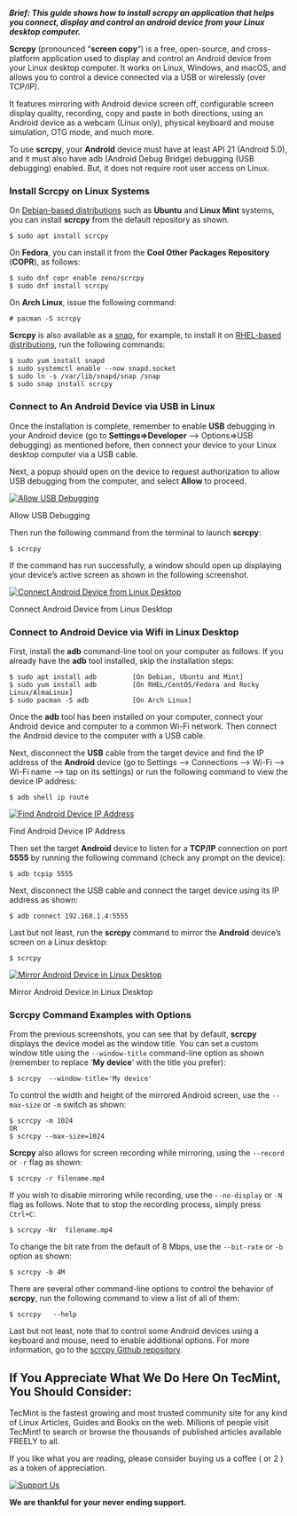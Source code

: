 _**Brief: This guide shows how to install scrcpy an application that helps you connect, display and control an android device from your Linux desktop computer.**_

**Scrcpy** (pronounced “**screen copy**“) is a free, open-source, and cross-platform application used to display and control an Android device from your Linux desktop computer. It works on Linux, Windows, and macOS, and allows you to control a device connected via a USB or wirelessly (over TCP/IP).

It features mirroring with Android device screen off, configurable screen display quality, recording, copy and paste in both directions, using an Android device as a webcam (Linux only), physical keyboard and mouse simulation, OTG mode, and much more.

To use **scrcpy**, your **Android** device must have at least API 21 (Android 5.0), and it must also have adb (Android Debug Bridge) debugging (USB debugging) enabled. But, it does not require root user access on Linux.

### Install Scrcpy on Linux Systems

On [Debian-based distributions](https://www.tecmint.com/debian-based-linux-distributions/ "Best Debian-based Linux Distributions") such as **Ubuntu** and **Linux Mint** systems, you can install **scrcpy** from the default repository as shown.

```
$ sudo apt install scrcpy

```

On **Fedora**, you can install it from the **Cool Other Packages Repository** (**COPR**), as follows:

```
$ sudo dnf copr enable zeno/scrcpy
$ sudo dnf install scrcpy

```

On **Arch Linux**, issue the following command:

```
# pacman -S scrcpy

```

**Scrcpy** is also available as a [snap](https://www.tecmint.com/install-snap-in-linux/ "A Beginners Guide to Snaps in Linux"), for example, to install it on [RHEL-based distributions](https://www.tecmint.com/redhat-based-linux-distributions/ "Best RedHat-based Linux Distributions"), run the following commands:

```
$ sudo yum install snapd
$ sudo systemctl enable --now snapd.socket
$ sudo ln -s /var/lib/snapd/snap /snap
$ sudo snap install scrcpy

```

### Connect to An Android Device via USB in Linux

Once the installation is complete, remember to enable **USB** debugging in your Android device (go to **Settings=>Developer** –> Options=>USB debugging) as mentioned before, then connect your device to your Linux desktop computer via a USB cable.

Next, a popup should open on the device to request authorization to allow USB debugging from the computer, and select **Allow** to proceed.

[![Allow USB Debugging](https://www.tecmint.com/wp-content/uploads/2023/01/Allow-USB-Debugging.jpg)](https://www.tecmint.com/wp-content/uploads/2023/01/Allow-USB-Debugging.jpg)

Allow USB Debugging

Then run the following command from the terminal to launch **scrcpy**:

```
$ scrcpy

```

If the command has run successfully, a window should open up displaying your device’s active screen as shown in the following screenshot.

[![Connect Android Device from Linux Desktop](https://www.tecmint.com/wp-content/uploads/2023/01/Connect-Android-Device-from-Linux-Desktop.jpg)](https://www.tecmint.com/wp-content/uploads/2023/01/Connect-Android-Device-from-Linux-Desktop.jpg)

Connect Android Device from Linux Desktop

### Connect to Android Device via Wifi in Linux Desktop

First, install the **adb** command-line tool on your computer as follows. If you already have the **adb** tool installed, skip the installation steps:

```
$ sudo apt install adb         [On Debian, Ubuntu and Mint]
$ sudo yum install adb         [On RHEL/CentOS/Fedora and Rocky Linux/AlmaLinux]
$ sudo pacman -S adb           [On Arch Linux]

```

Once the **adb** tool has been installed on your computer, connect your Android device and computer to a common Wi-Fi network. Then connect the Android device to the computer with a USB cable.

Next, disconnect the **USB** cable from the target device and find the IP address of the **Android** device (go to Settings –> Connections –> Wi-Fi –> Wi-Fi name –> tap on its settings) or run the following command to view the device IP address:

```
$ adb shell ip route

```

[![Find Android Device IP Address](https://www.tecmint.com/wp-content/uploads/2023/01/Find-Android-Device-IP-Address.png)](https://www.tecmint.com/wp-content/uploads/2023/01/Find-Android-Device-IP-Address.png)

Find Android Device IP Address

Then set the target **Android** device to listen for a **TCP/IP** connection on port **5555** by running the following command (check any prompt on the device):

```
$ adb tcpip 5555

```

Next, disconnect the USB cable and connect the target device using its IP address as shown:

```
$ adb connect 192.168.1.4:5555

```

Last but not least, run the **scrcpy** command to mirror the **Android** device’s screen on a Linux desktop:

```
$ scrcpy

```

[![Mirror Android Device in Linux Desktop](https://www.tecmint.com/wp-content/uploads/2023/01/Mirror-Android-Device-in-Linux-Desktop.png)](https://www.tecmint.com/wp-content/uploads/2023/01/Mirror-Android-Device-in-Linux-Desktop.png)

Mirror Android Device in Linux Desktop

### Scrcpy Command Examples with Options

From the previous screenshots, you can see that by default, **scrcpy** displays the device model as the window title. You can set a custom window title using the `--window-title` command-line option as shown (remember to replace ‘**My device**‘ with the title you prefer):

```
$ scrcpy  --window-title='My device'

```

To control the width and height of the mirrored Android screen, use the `--max-size` or `-m` switch as shown:

```
$ scrcpy -m 1024
OR
$ scrcpy --max-size=1024

```

**Scrcpy** also allows for screen recording while mirroring, using the `--record` or `-r` flag as shown:

```
$ scrcpy -r filename.mp4

```

If you wish to disable mirroring while recording, use the `--no-display` or `-N` flag as follows. Note that to stop the recording process, simply press `Ctrl+C`:

```
$ scrcpy -Nr  filename.mp4

```

To change the bit rate from the default of 8 Mbps, use the `--bit-rate` or `-b` option as shown:

```
$ scrcpy -b 4M

```

There are several other command-line options to control the behavior of **scrcpy**, run the following command to view a list of all of them:

```
$ scrcpy   --help

```

Last but not least, note that to control some Android devices using a keyboard and mouse, need to enable additional options. For more information, go to the [scrcpy Github repository](https://github.com/Genymobile/scrcpy "Scrcpy - Control Android Device from Linux").

## If You Appreciate What We Do Here On TecMint, You Should Consider:

TecMint is the fastest growing and most trusted community site for any kind of Linux Articles, Guides and Books on the web. Millions of people visit TecMint! to search or browse the thousands of published articles available FREELY to all.

If you like what you are reading, please consider buying us a coffee ( or 2 ) as a token of appreciation.

[![Support Us](https://www.tecmint.com/wp-content/uploads/2015/01/coffee.png)](https://www.buymeacoffee.com/tecmint)

**We are thankful for your never ending support.**